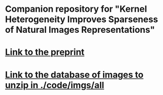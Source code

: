 # Companion repository for "Kernel Heterogeneity Improves Sparseness of Natural Images Representations"
# [Link to the preprint](https://arxiv.org/pdf/2312.14685.pdf)
# [Link to the database of images to unzip in ./code/imgs/all](https://figshare.com/articles/media/HD_natural_images_database_for_sparse_coding/24167265/1)
